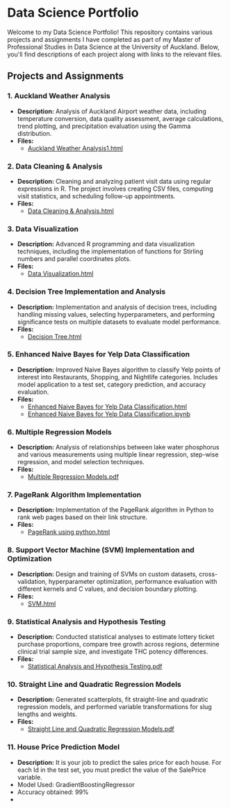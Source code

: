 # Data Science Portfolio

Welcome to my Data Science Portfolio! This repository contains various projects and assignments I have completed as part of my Master of Professional Studies in Data Science at the University of Auckland. Below, you'll find descriptions of each project along with links to the relevant files.

## Projects and Assignments

### 1. Auckland Weather Analysis
- **Description:** Analysis of Auckland Airport weather data, including temperature conversion, data quality assessment, average calculations, trend plotting, and precipitation evaluation using the Gamma distribution.
- **Files:**
  - [Auckland Weather Analysis1.html](Auckland%20Weather%20Analysis1.html)

### 2. Data Cleaning & Analysis
- **Description:** Cleaning and analyzing patient visit data using regular expressions in R. The project involves creating CSV files, computing visit statistics, and scheduling follow-up appointments.
- **Files:**
  - [Data Cleaning & Analysis.html](Data%20Cleaning%20%26%20Analysis.html)

### 3. Data Visualization
- **Description:** Advanced R programming and data visualization techniques, including the implementation of functions for Stirling numbers and parallel coordinates plots.
- **Files:**
  - [Data Visualization.html](Data%20Visualization.html)

### 4. Decision Tree Implementation and Analysis
- **Description:** Implementation and analysis of decision trees, including handling missing values, selecting hyperparameters, and performing significance tests on multiple datasets to evaluate model performance.
- **Files:**
  - [Decision Tree.html](Decision%20Tree.html)

### 5. Enhanced Naive Bayes for Yelp Data Classification
- **Description:** Improved Naive Bayes algorithm to classify Yelp points of interest into Restaurants, Shopping, and Nightlife categories. Includes model application to a test set, category prediction, and accuracy evaluation.
- **Files:**
  - [Enhanced Naive Bayes for Yelp Data Classification.html](Enhanced%20Naive%20Bayes%20for%20Yelp%20Data%20Classification.html)
  - [Enhanced Naive Bayes for Yelp Data Classification.ipynb](Enhanced%20Naive%20Bayes%20for%20Yelp%20Data%20Classification.ipynb)

### 6. Multiple Regression Models
- **Description:** Analysis of relationships between lake water phosphorus and various measurements using multiple linear regression, step-wise regression, and model selection techniques.
- **Files:**
  - [Multiple Regression Models.pdf](Multiple%20Regression%20Models.pdf)

### 7. PageRank Algorithm Implementation
- **Description:** Implementation of the PageRank algorithm in Python to rank web pages based on their link structure.
- **Files:**
  - [PageRank using python.html](PageRank%20using%20python.html)

### 8. Support Vector Machine (SVM) Implementation and Optimization
- **Description:** Design and training of SVMs on custom datasets, cross-validation, hyperparameter optimization, performance evaluation with different kernels and C values, and decision boundary plotting.
- **Files:**
  - [SVM.html](SVM.html)

### 9. Statistical Analysis and Hypothesis Testing
- **Description:** Conducted statistical analyses to estimate lottery ticket purchase proportions, compare tree growth across regions, determine clinical trial sample size, and investigate THC potency differences.
- **Files:**
  - [Statistical Analysis and Hypothesis Testing.pdf](Statistical%20Analysis%20and%20Hypothesis%20Testing.pdf)

### 10. Straight Line and Quadratic Regression Models
- **Description:** Generated scatterplots, fit straight-line and quadratic regression models, and performed variable transformations for slug lengths and weights.
- **Files:**
  - [Straight Line and Quadratic Regression Models.pdf](Straight%20Line%20and%20Quadratic%20Regression%20Models.pdf)

### 11. House Price Prediction Model
- **Description:** It is your job to predict the sales price for each house. For each Id in the test set, you must predict the value of the SalePrice variable.
- Model Used: GradientBoostingRegressor
- Accuracy obtained: 99%
- 
